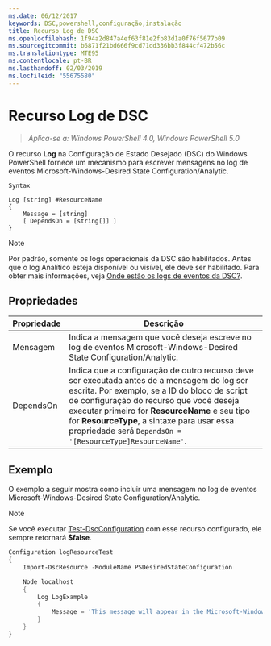 ```yaml
---
ms.date: 06/12/2017
keywords: DSC,powershell,configuração,instalação
title: Recurso Log de DSC
ms.openlocfilehash: 1f94a2d847a4ef63f81e2fb83d1a0f76f5677b09
ms.sourcegitcommit: b6871f21bd666f9cd71dd336bb3f844cf472b56c
ms.translationtype: MTE95
ms.contentlocale: pt-BR
ms.lasthandoff: 02/03/2019
ms.locfileid: "55675580"
---
```

# <a name="dsc-log-resource"></a>Recurso Log de DSC

> _Aplica-se a: Windows PowerShell 4.0, Windows PowerShell 5.0_

O recurso __Log__ na Configuração de Estado Desejado (DSC) do Windows PowerShell fornece um mecanismo para escrever mensagens no log de eventos Microsoft-Windows-Desired State Configuration/Analytic.

```
Syntax

Log [string] #ResourceName
{
    Message = [string]
    [ DependsOn = [string[]] ]
}
```

> [!NOTE]
> Por padrão, somente os logs operacionais da DSC são habilitados. Antes que o log Analítico esteja disponível ou visível, ele deve ser habilitado. Para obter mais informações, veja [Onde estão os logs de eventos da DSC?](../../../troubleshooting/troubleshooting.md#where-are-dsc-event-logs).

## <a name="properties"></a>Propriedades

| Propriedade | Descrição |
| --- | --- |
| Mensagem| Indica a mensagem que você deseja escreve no log de eventos Microsoft-Windows-Desired State Configuration/Analytic.|
| DependsOn | Indica que a configuração de outro recurso deve ser executada antes de a mensagem do log ser escrita. Por exemplo, se a ID do bloco de script de configuração do recurso que você deseja executar primeiro for **ResourceName** e seu tipo for **ResourceType**, a sintaxe para usar essa propriedade será `DependsOn = '[ResourceType]ResourceName'`.|

## <a name="example"></a>Exemplo

O exemplo a seguir mostra como incluir uma mensagem no log de eventos Microsoft-Windows-Desired State Configuration/Analytic.

> [!NOTE]
> Se você executar [Test-DscConfiguration](https://technet.microsoft.com/en-us/library/dn407382.aspx) com esse recurso configurado, ele sempre retornará **$false**.

```powershell
Configuration logResourceTest
{
    Import-DscResource -ModuleName PSDesiredStateConfiguration

    Node localhost
    {
        Log LogExample
        {
            Message = 'This message will appear in the Microsoft-Windows-Desired State Configuration/Analytic event log.'
        }
    }
}
```
